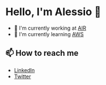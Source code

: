 # Hello, I'm Alessio 🙂
- 🔭 I'm currently working at [AIR](https://github.com/my-air)
- 🌱 I'm currently learning [AWS](https://github.com/aws)

## 📫 How to reach me 
- [LinkedIn](https://www.linkedin.com/in/afelicioni)
- [Twitter](https://twitter.com/afelicioni)

<!--
**afelicioni/afelicioni** is a ✨ _special_ ✨ repository because its `README.md` (this file) appears on your GitHub profile.

Here are some ideas to get you started:

- 🔭 I’m currently working on ...
- 🌱 I’m currently learning ...
- 👯 I’m looking to collaborate on ...
- 🤔 I’m looking for help with ...
- 💬 Ask me about ...
- 📫 How to reach me: ...
- 😄 Pronouns: ...
- ⚡ Fun fact: ...
-->
